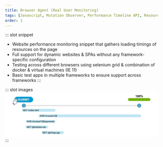 ```yaml
---
title: Browser Agent (Real User Monitoring)
tags: [Javascript, Mutation Observer, Performance Timeline API, Resource Timing API, Rollup, Selenium, theintern.io]
order: 1
---
```


::: slot snippet
* Website performance monitoring snippet that gathers loading timings of resources on the page
* Full support for dynamic websites & SPAs without any framework-specific configuration
* Testing across different browsers using selenium grid & combination of docker & virtual machines (IE 11)
* Basic test apps in multiple frameworks to ensure support across frameworks
:::

::: slot images
<images-gallery>
<img src="./browser-agent-scheme.jpg" alt="Scheme" title="Scheme" />
</images-gallery>
:::
